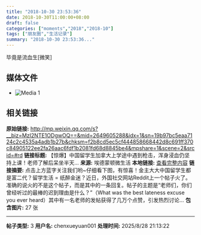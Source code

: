 ```yaml
---
title: "2018-10-30 23:53:36"
date: 2018-10-30T11:00:00+08:00
draft: false
categories: ["moments","2018","2018-10"]
tags: ["朋友圈","生活记录"]
summary: "2018-10-30 23:53:36..."
---
```


毕竟是流血生[微笑]

## 媒体文件

- ![Media 1](/Moments/photos/2018-10-30/201810302353360.jpg)

## 相关链接

**原始链接:** http://mp.weixin.qq.com/s?__biz=MzI2NTE1ODgwOQ==&mid=2649605288&idx=1&sn=19b97bc5eaa7124c2c4535a4adb1b27b&chksm=f2b8cd5ec5cf444858668442d8c691ff370c84905122ee2fa26aac6fdf1b2081fd68d8845be4&mpshare=1&scene=2&srcid=#rd
**链接标题:** 【惊爆】中国留学生加拿大上学途中遇到枪击，浑身浸血仍坚持上课！老师了解后呆坐半天...
**来源:** 埃德蒙顿微生活
**本地链接:** [查看完整内容](/link_content/2018/10/2018-10-30-1/link_content/)
**链接摘要:** 点击上方蓝字关注我们哟~仔细看下图，有惊喜！金主大大中国留学生都是富二代？留学生活 = 纸醉金迷？近日，外国社交网站Reddit上一个帖子火了。准确的说火的不是这个帖子，而是其中的一条回复。帖子的主题是“老师们，你们曾经听过的最棒的迟到理由是什么？”（What was the best lateness excuse you ever heard）其中有一名老师的发帖获得了几万个点赞，引发热烈讨论...
**包含图片:** 27 张

---

**帖子类型:** 3
**用户名:** chenxueyuan001
**处理时间:** 2025/8/28 21:13:22